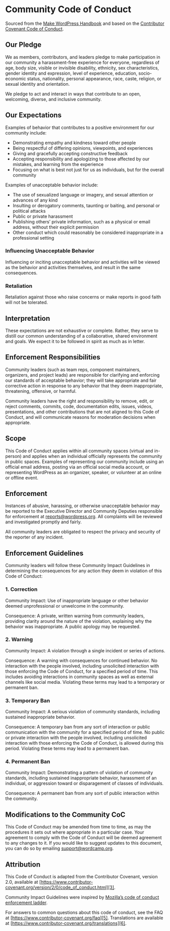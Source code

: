 # Community Code of Conduct
Sourced from the [Make WordPress Handbook][1] and based on the [Contributor Covenant Code of Conduct][2].

## Our Pledge

We as members, contributors, and leaders pledge to make participation in our community a harassment-free experience for everyone, regardless of age, body size, visible or invisible disability, ethnicity, sex characteristics, gender identity and expression, level of experience, education, socio-economic status, nationality, personal appearance, race, caste, religion, or sexual identity and orientation.

We pledge to act and interact in ways that contribute to an open, welcoming, diverse, and inclusive community.

## Our Expectations

Examples of behavior that contributes to a positive environment for our community include:

- Demonstrating empathy and kindness toward other people
- Being respectful of differing opinions, viewpoints, and experiences
- Giving and gracefully accepting constructive feedback
- Accepting responsibility and apologizing to those affected by our mistakes, and learning from the experience
- Focusing on what is best not just for us as individuals, but for the overall community

Examples of unacceptable behavior include:

- The use of sexualized language or imagery, and sexual attention or advances of any kind
- Insulting or derogatory comments, taunting or baiting, and personal or political attacks
- Public or private harassment
- Publishing others’ private information, such as a physical or email address, without their explicit permission
- Other conduct which could reasonably be considered inappropriate in a professional setting

### Influencing Unacceptable Behavior

Influencing or inciting unacceptable behavior and activities will be viewed as the behavior and activities themselves, and result in the same consequences.

### Retaliation

Retaliation against those who raise concerns or make reports in good faith will not be tolerated.

## Interpretation
These expectations are not exhaustive or complete. Rather, they serve to distill our common understanding of a collaborative, shared environment and goals. We expect it to be followed in spirit as much as in letter.

## Enforcement Responsibilities

Community leaders (such as team reps, component maintainers, organizers, and project leads)  are responsible for clarifying and enforcing our standards of acceptable behavior; they will take appropriate and fair corrective action in response to any behavior that they deem inappropriate, threatening, offensive, or harmful.

Community leaders have the right and responsibility to remove, edit, or reject comments, commits, code, documentation edits, issues, videos, presentations, and other contributions that are not aligned to this Code of Conduct, and will communicate reasons for moderation decisions when appropriate.

## Scope

This Code of Conduct applies within all community spaces (virtual and in-person) and applies when an individual officially represents the community in public spaces. Examples of representing our community include using an official email address, posting via an official social media account, or representing WordPress as an organizer, speaker, or volunteer at an online or offline event.

## Enforcement

Instances of abusive, harassing, or otherwise unacceptable behavior may be reported to the Executive Director and Community Deputies responsible for enforcement at reports@wordpress.org. All complaints will be reviewed and investigated promptly and fairly.

All community leaders are obligated to respect the privacy and security of the reporter of any incident.

## Enforcement Guidelines
Community leaders will follow these Community Impact Guidelines in determining the consequences for any action they deem in violation of this Code of Conduct:

### 1. Correction

Community Impact: Use of inappropriate language or other behavior deemed unprofessional or unwelcome in the community.

Consequence: A private, written warning from community leaders, providing clarity around the nature of the violation, explaining why the behavior was inappropriate. A public apology may be requested.

### 2. Warning

Community Impact: A violation through a single incident or series of actions.

Consequence: A warning with consequences for continued behavior. No interaction with the people involved, including unsolicited interaction with those enforcing the Code of Conduct, for a specified period of time. This includes avoiding interactions in community spaces as well as external channels like social media. Violating these terms may lead to a temporary or permanent ban.

### 3. Temporary Ban

Community Impact: A serious violation of community standards, including sustained inappropriate behavior.

Consequence: A temporary ban from any sort of interaction or public communication with the community for a specified period of time. No public or private interaction with the people involved, including unsolicited interaction with those enforcing the Code of Conduct, is allowed during this period. Violating these terms may lead to a permanent ban.

### 4. Permanent Ban

Community Impact: Demonstrating a pattern of violation of community standards, including sustained inappropriate behavior, harassment of an individual, or aggression toward or disparagement of classes of individuals.

Consequence: A permanent ban from any sort of public interaction within the community.

## Modifications to the Community CoC

This Code of Conduct may be amended from time to time, as may the procedures it sets out where appropriate in a particular case. Your agreement to comply with the Code of Conduct will be deemed agreement to any changes to it. If you would like to suggest updates to this document, you can do so by emailing support@wordcamp.org.

## Attribution
This Code of Conduct is adapted from the Contributor Covenant, version 2.0, available at [https://www.contributor-covenant.org/version/2/0/code_of_conduct.html][3].

Community Impact Guidelines were inspired by [Mozilla’s code of conduct enforcement ladder][4].

For answers to common questions about this code of conduct, see the FAQ at [https://www.contributor-covenant.org/faq][5]. Translations are available at [https://www.contributor-covenant.org/translations][6].


[1]:	https://make.wordpress.org/handbook/community-code-of-conduct/
[2]:	https://www.contributor-covenant.org/
[3]:	https://www.contributor-covenant.org/version/2/0/code_of_conduct.html
[4]:	https://github.com/mozilla/diversity
[5]:	https://www.contributor-covenant.org/faq
[6]:	https://www.contributor-covenant.org/translations